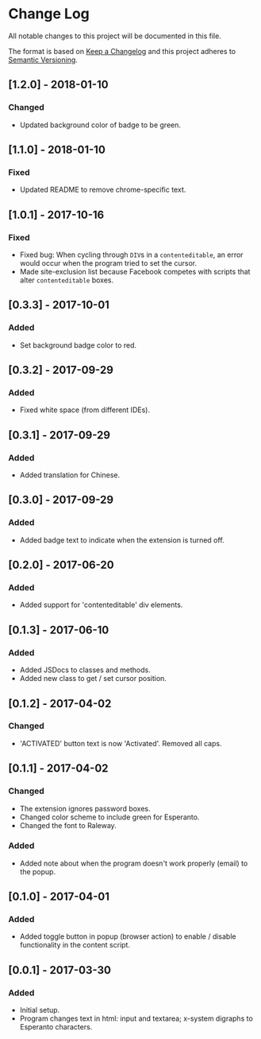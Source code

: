 # Change Log
All notable changes to this project will be documented in this file.

The format is based on [Keep a Changelog](http://keepachangelog.com/)
and this project adheres to [Semantic Versioning](http://semver.org/).

## [1.2.0] - 2018-01-10
### Changed
- Updated background color of badge to be green.

## [1.1.0] - 2018-01-10
### Fixed
- Updated README to remove chrome-specific text.

## [1.0.1] - 2017-10-16
### Fixed
- Fixed bug: When cycling through `DIV`s in a `contenteditable`, an error would occur when the program tried to set the cursor.
- Made site-exclusion list because Facebook competes with scripts that alter `contenteditable` boxes.

## [0.3.3] - 2017-10-01
### Added
- Set background badge color to red.

## [0.3.2] - 2017-09-29
### Added
- Fixed white space (from different IDEs).

## [0.3.1] - 2017-09-29
### Added
- Added translation for Chinese.

## [0.3.0] - 2017-09-29
### Added
- Added badge text to indicate when the extension is turned off.

## [0.2.0] - 2017-06-20
### Added
- Added support for 'contenteditable' div elements.

## [0.1.3] - 2017-06-10
### Added
- Added JSDocs to classes and methods.
- Added new class to get / set cursor position.

## [0.1.2] - 2017-04-02
### Changed
- 'ACTIVATED' button text is now 'Activated'. Removed all caps.

## [0.1.1] - 2017-04-02
### Changed
- The extension ignores password boxes.
- Changed color scheme to include green for Esperanto.
- Changed the font to Raleway.
### Added
- Added note about when the program doesn't work properly (email) to the popup.

## [0.1.0] - 2017-04-01
### Added
- Added toggle button in popup (browser action) to enable / disable functionality in the content script. 

## [0.0.1] - 2017-03-30
### Added
- Initial setup.
- Program changes text in html: input and textarea; x-system digraphs to Esperanto characters.
